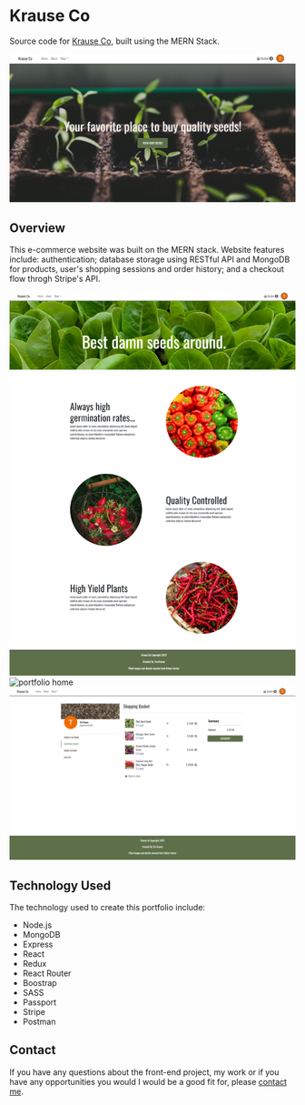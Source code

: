 # Krause Co

Source code for [Krause Co](https://krause-co.herokuapp.com/), built using the MERN Stack.

<img width="600" alt="portfolio home" src="./imgs/home.PNG">

## Overview

This e-commerce website was built on the MERN stack. Website features include: authentication; database storage using RESTful API and MongoDB for products, user's shopping sessions and order history; and a checkout flow throgh Stripe's API.


<img alt="portfolio home" src="./imgs/about.png">
<br />
<img alt="portfolio home" src="./imgs/shop.png">
<br />
<img alt="portfolio home" src="./imgs/account.png">


## Technology Used
The technology used to create this portfolio include:

- Node.js
- MongoDB
- Express
- React
- Redux
- React Router
- Boostrap
- SASS
- Passport
- Stripe
- Postman

## Contact
If you have any questions about the front-end project, my work or if you have any opportunities you would I would be a good fit for, please [contact me](https://timkrause.dev/#contact).